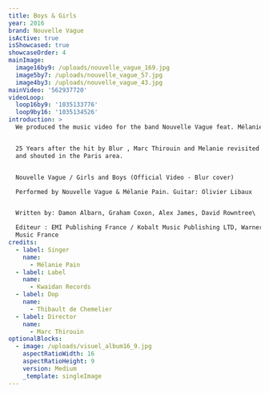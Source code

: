 ```yaml
---
title: Boys & Girls
year: 2016
brand: Nouvelle Vague
isActive: true
isShowcased: true
showcaseOrder: 4
mainImage:
  image16by9: /uploads/nouvelle_vague_169.jpg
  image5by7: /uploads/nouvelle_vague_57.jpg
  image4by3: /uploads/nouvelle_vague_43.jpg
mainVideo: '562937720'
videoLoop:
  loop16by9: '1035133776'
  loop9by16: '1035134526'
introduction: >
  We produced the music video for the band Nouvelle Vague feat. Mélanie Pain


  25 Years after the hit by Blur , Marc Thirouin and Melanie revisited this song
  and shouted in the Paris area.


  Nouvelle Vague / Girls and Boys (Official Video - Blur cover)

  Performed by Nouvelle Vague & Mélanie Pain. Guitar: Olivier Libaux


  Written by: Damon Albarn, Graham Coxon, Alex James, David Rowntree\

  Editeur : EMI Publishing France / Kobalt Music Publishing LTD, Warner Chappell
  Music France
credits:
  - label: Singer
    name:
      - Mélanie Pain
  - label: Label
    name:
      - Kwaidan Records
  - label: Dop
    name:
      - Thibault de Chemelier
  - label: Director
    name:
      - Marc Thirouin
optionalBlocks:
  - image: /uploads/visuel_album16_9.jpg
    aspectRatioWidth: 16
    aspectRatioHeight: 9
    version: Medium
    _template: singleImage
---
```


